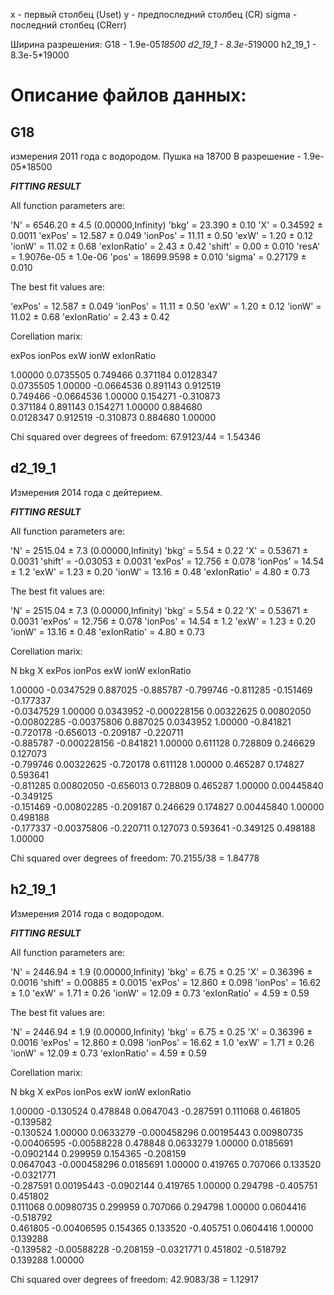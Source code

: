 x - первый столбец (Uset)
y - предпоследний столбец (CR)
sigma - последний столбец (CRerr)

Ширина разрешения: 
G18 - 1.9e-05*18500
d2_19_1 - 8.3e-5*19000
h2_19_1 - 8.3e-5*19000


# Описание файлов данных:

## G18 
измерения 2011 года с водородом. Пушка на 18700 В
разрешение - 1.9e-05*18500

***FITTING RESULT***

All function parameters are: 

'N'	= 6546.20 ± 4.5	(0.00000,Infinity)
'bkg'	= 23.390 ± 0.10
'X'	= 0.34592 ± 0.0011
'exPos'	= 12.587 ± 0.049
'ionPos'	= 11.11 ± 0.50
'exW'	= 1.20 ± 0.12
'ionW'	= 11.02 ± 0.68
'exIonRatio'	= 2.43 ± 0.42
'shift'	= 0.00 ± 0.010
'resA'	= 1.9076e-05 ± 1.0e-06
'pos'	= 18699.9598 ± 0.010
'sigma'	= 0.27179 ± 0.010

The best fit values are: 

'exPos'	= 12.587 ± 0.049
'ionPos'	= 11.11 ± 0.50
'exW'	= 1.20 ± 0.12
'ionW'	= 11.02 ± 0.68
'exIonRatio'	= 2.43 ± 0.42

Corellation marix:

exPos     	ionPos    	exW       	ionW      	exIonRatio	

   1.00000	 0.0735505	  0.749466	  0.371184	 0.0128347	
 0.0735505	   1.00000	-0.0664536	  0.891143	  0.912519	
  0.749466	-0.0664536	   1.00000	  0.154271	 -0.310873	
  0.371184	  0.891143	  0.154271	   1.00000	  0.884680	
 0.0128347	  0.912519	 -0.310873	  0.884680	   1.00000	


Chi squared over degrees of freedom: 67.9123/44 = 1.54346

## d2_19_1

Измерения 2014 года с дейтерием.

***FITTING RESULT***

All function parameters are: 

'N'	= 2515.04 ± 7.3	(0.00000,Infinity)
'bkg'	= 5.54 ± 0.22
'X'	= 0.53671 ± 0.0031
'shift'	= -0.03053 ± 0.0031
'exPos'	= 12.756 ± 0.078
'ionPos'	= 14.54 ± 1.2
'exW'	= 1.23 ± 0.20
'ionW'	= 13.16 ± 0.48
'exIonRatio'	= 4.80 ± 0.73

The best fit values are: 

'N'	= 2515.04 ± 7.3	(0.00000,Infinity)
'bkg'	= 5.54 ± 0.22
'X'	= 0.53671 ± 0.0031
'exPos'	= 12.756 ± 0.078
'ionPos'	= 14.54 ± 1.2
'exW'	= 1.23 ± 0.20
'ionW'	= 13.16 ± 0.48
'exIonRatio'	= 4.80 ± 0.73

Corellation marix:

N         	bkg       	X         	exPos     	ionPos    	exW       	ionW      	exIonRatio	

   1.00000	-0.0347529	  0.887025	 -0.885787	 -0.799746	 -0.811285	 -0.151469	 -0.177337	
-0.0347529	   1.00000	 0.0343952	-0.000228156	0.00322625	0.00802050	-0.00802285	-0.00375806	
  0.887025	 0.0343952	   1.00000	 -0.841821	 -0.720178	 -0.656013	 -0.209187	 -0.220711	
 -0.885787	-0.000228156	 -0.841821	   1.00000	  0.611128	  0.728809	  0.246629	  0.127073	
 -0.799746	0.00322625	 -0.720178	  0.611128	   1.00000	  0.465287	  0.174827	  0.593641	
 -0.811285	0.00802050	 -0.656013	  0.728809	  0.465287	   1.00000	0.00445840	 -0.349125	
 -0.151469	-0.00802285	 -0.209187	  0.246629	  0.174827	0.00445840	   1.00000	  0.498188	
 -0.177337	-0.00375806	 -0.220711	  0.127073	  0.593641	 -0.349125	  0.498188	   1.00000	


Chi squared over degrees of freedom: 70.2155/38 = 1.84778

## h2_19_1

Измерения 2014 года с водородом.

***FITTING RESULT***

All function parameters are: 

'N'	= 2446.94 ± 1.9	(0.00000,Infinity)
'bkg'	= 6.75 ± 0.25
'X'	= 0.36396 ± 0.0016
'shift'	= 0.00885 ± 0.0015
'exPos'	= 12.860 ± 0.098
'ionPos'	= 16.62 ± 1.0
'exW'	= 1.71 ± 0.26
'ionW'	= 12.09 ± 0.73
'exIonRatio'	= 4.59 ± 0.59

The best fit values are: 

'N'	= 2446.94 ± 1.9	(0.00000,Infinity)
'bkg'	= 6.75 ± 0.25
'X'	= 0.36396 ± 0.0016
'exPos'	= 12.860 ± 0.098
'ionPos'	= 16.62 ± 1.0
'exW'	= 1.71 ± 0.26
'ionW'	= 12.09 ± 0.73
'exIonRatio'	= 4.59 ± 0.59

Corellation marix:

N         	bkg       	X         	exPos     	ionPos    	exW       	ionW      	exIonRatio	

   1.00000	 -0.130524	  0.478848	 0.0647043	 -0.287591	  0.111068	  0.461805	 -0.139582	
 -0.130524	   1.00000	 0.0633279	-0.000458296	0.00195443	0.00980735	-0.00406595	-0.00588228	
  0.478848	 0.0633279	   1.00000	 0.0185691	-0.0902144	  0.299959	  0.154365	 -0.208159	
 0.0647043	-0.000458296	 0.0185691	   1.00000	  0.419765	  0.707066	  0.133520	-0.0321771	
 -0.287591	0.00195443	-0.0902144	  0.419765	   1.00000	  0.294798	 -0.405751	  0.451802	
  0.111068	0.00980735	  0.299959	  0.707066	  0.294798	   1.00000	 0.0604416	 -0.518792	
  0.461805	-0.00406595	  0.154365	  0.133520	 -0.405751	 0.0604416	   1.00000	  0.139288	
 -0.139582	-0.00588228	 -0.208159	-0.0321771	  0.451802	 -0.518792	  0.139288	   1.00000	


Chi squared over degrees of freedom: 42.9083/38 = 1.12917
